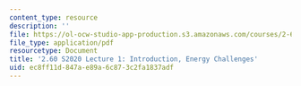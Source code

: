 ```yaml
---
content_type: resource
description: ''
file: https://ol-ocw-studio-app-production.s3.amazonaws.com/courses/2-60j-fundamentals-of-advanced-energy-conversion-spring-2020/ec8ff11d847ae89a6c873c2fa1837adf_MIT2_60s20_lec1.pdf
file_type: application/pdf
resourcetype: Document
title: '2.60 S2020 Lecture 1: Introduction, Energy Challenges'
uid: ec8ff11d-847a-e89a-6c87-3c2fa1837adf
---
```

